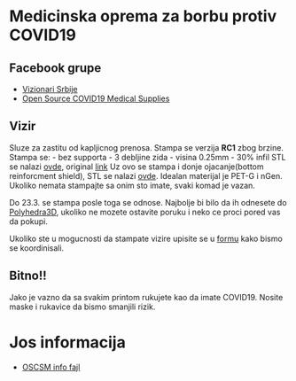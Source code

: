 # Medicinska oprema za borbu protiv COVID19

## Facebook grupe
- [Vizionari Srbije](https://www.facebook.com/groups/vizionarisrbije/)
- [Open Source COVID19 Medical Supplies](https://www.facebook.com/groups/opensourcecovid19medicalsupplies/)

## Vizir

Sluze za zastitu od kapljicnog prenosa.
Stampa se verzija **RC1** zbog brzine.
Stampa se:
    - bez supporta
    - 3 debljine zida
    - visina 0.25mm
    - 30% infil
STL se nalazi [ovde](stl/covid19_shield_r1.stl), original [link](https://www.prusaprinters.org/prints/25857-protective-face-shield-rc1)
Uz ovo se stampa i donje ojacanje(bottom reinforcment shield), STL se nalazi [ovde](stl/bottom_reinforcment.stl).
Idealan materijal je PET-G i nGen. Ukoliko nemata stampajte sa onim sto imate, svaki komad je vazan.

Do 23.3. se stampa posle toga se odnose. Najbolje bi bilo da ih odnesete do [Polyhedra3D](https://www.facebookcorewwwi.onion/Polyhedra3D/), ukoliko ne mozete ostavite poruku i neko ce proci pored vas da pokupi. 

Ukoliko ste u mogucnosti da stampate vizire upisite se u [formu](https://docs.google.com/spreadsheets/d/1VxwINp7NF38Wc5L-pB2BIxQWevgY9JeXTX2PM7GfEyI/edit?fbclid=IwAR0MDzvZLLlS3TORFw27gZIP20bPJDRNLHHr9Y27kbsb7RPKj7i-E98v_iY) kako bismo se koordinisali.

## Bitno!!

Jako je vazno da sa svakim printom rukujete kao da imate COVID19. Nosite maske i rukavice da bismo smanjili rizik.

# Jos informacija

- [OSCSM info fajl](https://docs.google.com/document/d/1-71FJTmI1Q1kjSDLP0EegMERjg_0kk_7UfaRE4r66Mg/mobilebasic)
